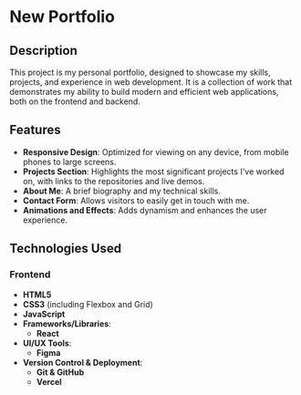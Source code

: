 # New Portfolio

## Description

This project is my personal portfolio, designed to showcase my skills, projects, and experience in web development. It is a collection of work that demonstrates my ability to build modern and efficient web applications, both on the frontend and backend.

## Features

- **Responsive Design**: Optimized for viewing on any device, from mobile phones to large screens.
- **Projects Section**: Highlights the most significant projects I've worked on, with links to the repositories and live demos.
- **About Me**: A brief biography and my technical skills.
- **Contact Form**: Allows visitors to easily get in touch with me.
- **Animations and Effects**: Adds dynamism and enhances the user experience.

## Technologies Used

### Frontend
- **HTML5**
- **CSS3** (including Flexbox and Grid)
- **JavaScript**
- **Frameworks/Libraries**:
  - **React**  
- **UI/UX Tools**:
  - **Figma**
- **Version Control & Deployment**:
  - **Git & GitHub**
  - **Vercel**
